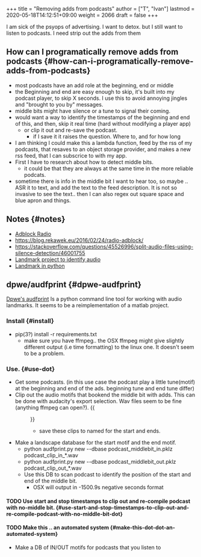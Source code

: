 +++
title = "Removing adds from podcasts"
author = ["T", "Ivan"]
lastmod = 2020-05-18T14:12:51+09:00
weight = 2066
draft = false
+++

I am sick of the psyops of advertising. I want to detox. but I still
want to listen to podcasts. I need strip out the adds from them


## How can I programatically remove adds from podcasts {#how-can-i-programatically-remove-adds-from-podcasts}

-   most podcasts have an add role at the beginning, end or middle
-   the Beginning and end are easy enough to skip, it's built into
    my podcast player, to skip X seconds. I use this to avoid
    annoying jingles and "brought to you by" messages.
-   middle bits might have silence or a tune to signal their coming.
-   would want a way to identify the timestamps of the beginning and
    end of this, and then, skip it real time (hard without modifying
    a player app)
    -   or clip it out and re-save the podcast.
        -   if I save it it raises the question. Where to, and for how
            long
-   I am thinking I could make this a lambda function, feed by the
    rss of my podcasts, that resaves to an object storage provider,
    and makes a new rss feed, that I can subscrice to with my app.
-   First I have to research about how to detect middle bits.
    -   it could be that they are always at the same time in the more
        reliable podcats.
-   sometime there is info in the middle bit I want to hear too, so
    maybe .. ASR it to text, and add the text to the feed
    description. It is not so invasive to see the text.. then I can
    also regex out square space and blue apron and things.


## Notes {#notes}

-   [Adblock Radio](https://www.adblockradio.com/blog/2018/11/15/designing-audio-ad-block-radio-podcast/)
-   <https://blog.rekawek.eu/2016/02/24/radio-adblock/>
-   <https://stackoverflow.com/questions/45526996/split-audio-files-using-silence-detection/46001755>
-   [Landmark project to identify audio](https://github.com/adblockradio/stream-audio-fingerprint)
-   [Landmark in python](https://github.com/worldveil/dejavu)


## dpwe/audfprint {#dpwe-audfprint}

[Dpwe's audfprint](https://github.com/dpwe/audfprint) Is a python command line tool for working with
audio landmarks. It seems to be a reimplementation of a matlab
project.


### Install {#install}

-   pip(3?) install -r requirements.txt
    -   make sure you have ffmpeg.. the OSX ffmpeg might give
        slightly different output (i.e time formatting) to the linux
        one. It doesn't seem to be a problem.


### Use. {#use-dot}

-   Get some podcasts. (in this use case the podcast play a little
    tune(motif) at the beginning and end of the ads. beginning tune and
    end tune differ)
-   Clip out the audio motifs that bookend the middle bit with
    adds. This can be done with audacity's export selection. Wav
    files seem to be fine (anything ffmpeg can open?).
    {{<figure src="/images/audacity_middle_bit_export.png">}}
    -   save these clips to named for the start and ends.
-   Make a landscape database for the start motif and the end
    motif.
    -   python audfprint.py new --dbase
        podcast\_middlebit\_in.pklz
        podcast\_clip\_in\_\*.wav
    -   python audfprint.py new --dbase
        podcast\_middlebit\_out.pklz
        podcast\_clip\_out\_\*.wav
    -   Use this DB to scan podcast to identify the position of the
        start and end of the middle bit.
        -   OSX will output in -1500.9s negative seconds format


#### <span class="todo TODO_">TODO </span> Use start and stop timestamps to clip out and re-compile podcast with no-middle bit. {#use-start-and-stop-timestamps-to-clip-out-and-re-compile-podcast-with-no-middle-bit-dot}


#### <span class="todo TODO_">TODO </span> Make this .. an automated system {#make-this-dot-dot-an-automated-system}

-   Make a DB of IN/OUT motifs for podcasts that you listen to
